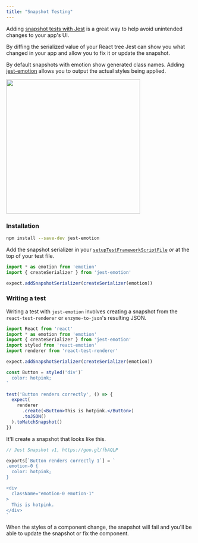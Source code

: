 ```yaml
---
title: "Snapshot Testing"
---
```


Adding [snapshot tests with Jest](https://facebook.github.io/jest/docs/en/snapshot-testing.html) is a great way to help avoid unintended changes to your app's UI.

By diffing the serialized value of your React tree Jest can show you what changed in your app and allow you to fix it or update the snapshot.

By default snapshots with emotion show generated class names. Adding [jest-emotion](https://github.com/emotion-js/emotion/tree/master/packages/jest-emotion) allows you to output the actual styles being applied.

<img height="360px" src="https://user-images.githubusercontent.com/514026/31314015-02b79ca6-abc3-11e7-8f70-1edb31c7f43b.jpg"/>

### Installation

```bash
npm install --save-dev jest-emotion
```

Add the snapshot serializer in your [`setupTestFrameworkScriptFile`](http://facebook.github.io/jest/docs/en/configuration.html#setuptestframeworkscriptfile-string) _or_ at the top of your test file.

```javascript
import * as emotion from 'emotion'
import { createSerializer } from 'jest-emotion'

expect.addSnapshotSerializer(createSerializer(emotion))
```

### Writing a test

Writing a test with `jest-emotion` involves creating a snapshot from the `react-test-renderer` or `enzyme-to-json`'s resulting JSON.

```jsx
import React from 'react'
import * as emotion from 'emotion'
import { createSerializer } from 'jest-emotion'
import styled from 'react-emotion'
import renderer from 'react-test-renderer'

expect.addSnapshotSerializer(createSerializer(emotion))

const Button = styled('div')`
  color: hotpink;
`

test('Button renders correctly', () => {
  expect(
    renderer
      .create(<Button>This is hotpink.</Button>)
      .toJSON()
  ).toMatchSnapshot()
})
```

It'll create a snapshot that looks like this.

```jsx
// Jest Snapshot v1, https://goo.gl/fbAQLP

exports[`Button renders correctly 1`] = `
.emotion-0 {
  color: hotpink;
}

<div
  className="emotion-0 emotion-1"
>
  This is hotpink.
</div>
`
```

When the styles of a component change, the snapshot will fail and you'll be able to update the snapshot or fix the component.
